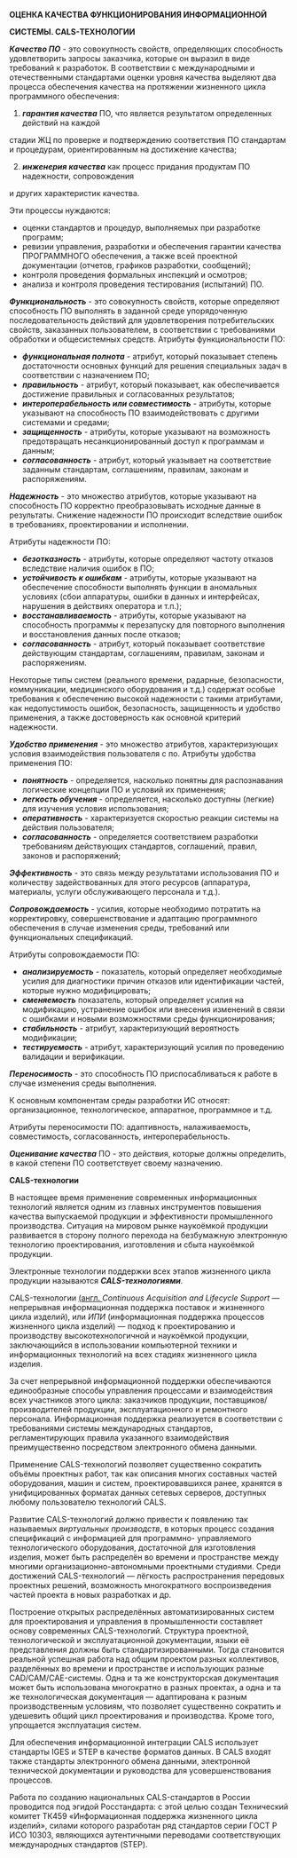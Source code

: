 ﻿**ОЦЕНКА КАЧЕСТВА ФУНКЦИОНИРОВАНИЯ ИНФОРМАЦИОННОЙ** 

**СИСТЕМЫ. CALS-ТЕХНОЛОГИИ** 

***Качество  ПО*** -  это  совокупность  свойств,  определяющих  способность  удовлетворить запросы  заказчика,  которые  он  выразил  в  виде  требований  к  разработок.  В  соответствии  с международными и отечественными стандартами оценки уровня качества выделяют два процесса обеспечения качества на протяжении жизненного цикла программного обеспечения: 

1) ***гарантия качества*** ПО, что является результатом определенных действий на каждой 

стадии  ЖЦ  по  проверке  и  подтверждению  соответствия  ПО  стандартам  и  процедурам, ориентированным на достижение качества; 

2) ***инженерия качества*** как процесс придания продуктам ПО надежности, сопровождения 

и других характеристик качества. 

Эти процессы нуждаются: 

- оценки стандартов и процедур, выполняемых при разработке программ; 
- ревизии управления, разработки и обеспечения гарантии качества ПРОГРАММНОГО обеспечения,  а  также  всей  проектной  документации  (отчетов,  графиков  разработки, сообщений); 
- контроля проведения формальных инспекций и осмотров; 
- анализа и контроля проведения тестирования (испытаний) ПО. 

***Функциональность*** -  это  совокупность  свойств,  которые  определяют  способность  ПО выполнять  в  заданной  среде  упорядоченную  последовательность  действий  для  удовлетворения потребительских свойств, заказанных пользователем, в соответствии с требованиями обработки и общесистемных средств. Атрибуты функциональности ПО: 

- ***функциональная  полнота*** -  атрибут,  который  показывает  степень  достаточности основных функций для решения специальных задач в соответствии с назначением ПО; 
- ***правильность*** -  атрибут,  который  показывает,  как  обеспечивается  достижение правильных и согласованных результатов; 
- ***интероперабельность  или  совместимость*** -  атрибуты,  которые  указывают  на способность ПО взаимодействовать с другими системами и средами; 
- ***защищенность*** -  атрибуты,  которые  указывают  на  возможность  предотвращать несанкционированный доступ к программам и данным; 
- ***согласованность*** - атрибут, который указывает на соответствие заданным стандартам, соглашениям, правилам, законам и распоряжениям. 

***Надежность*** -  это  множество  атрибутов,  которые  указывают  на  способность  ПО корректно  преобразовывать  исходные  данные  в  результаты.  Снижение  надежности  ПО происходит вследствие ошибок в требованиях, проектировании и исполнении. 

Атрибуты надежности ПО: 

- ***безотказность*** - атрибуты, которые определяют частоту отказов вследствие наличия ошибок в ПО; 
- ***устойчивость к ошибкам*** - атрибуты, которые указывают на обеспечение способности выполнять  функции  в  аномальных  условиях  (сбои  аппаратуры,  ошибки  в  данных  и интерфейсах, нарушения в действиях оператора и т.п.); 
- ***восстанавливаемость*** -  атрибуты,  которые  указывают  на  способность  программы  к перезапуску для повторного выполнения и восстановления данных после отказов; 
- ***согласованность*** -  атрибут,  который  показывает  соответствие  действующим стандартам, соглашениям, правилам, законам и распоряжениям. 

Некоторые  типы  систем  (реального  времени,  радарные,  безопасности,  коммуникации, медицинского  оборудования  и  т.д.)  содержат  особые  требования  к  обеспечению  высокой надежности с такими атрибутами,  как недопустимость ошибок, безопасность, защищенность и удобство применения, а также достоверность как основной критерий надежности. 

***Удобство  применения*** -  это  множество  атрибутов,  характеризующих  условия взаимодействия пользователя с по. Атрибуты удобства применения ПО: 

- ***понятность*** -  определяется,  насколько  понятны  для  распознавания  логические концепции ПО и условий их применения; 
- ***легкость обучения*** - определяется, насколько доступны (легкие) для изучения условия использования; 
- ***оперативность*** -  характеризуется  скоростью  реакции  системы  на  действия пользователя; 
- ***согласованность*** - определяется соответствием разработки требованиям действующих стандартов, соглашений, правил, законов и распоряжений; 

***Эффективность*** -  это  связь  между  результатами  использования  ПО  и  количеству задействованных для этого ресурсов (аппаратура, материалы, услуги обслуживающего персонала и т.д.). 

***Сопровождаемость*** -  усилия,  которые  необходимо  потратить  на  корректировку, совершенствование  и  адаптацию  программного  обеспечения  в  случае  изменения  среды, требований или функциональных спецификаций. 

Атрибуты сопровождаемости ПО: 

- ***анализируемость*** -  показатель,  который  определяет  необходимые  усилия  для диагностики  причин  отказов  или  идентификации  частей,  которые  нужно модифицировать; 
- ***сменяемость*** показатель,  который  определяет  усилия  на  модификацию,  устранение ошибок или внесения изменений в связи с ошибками и новыми возможностями среды функционирования; 
- ***стабильность*** - атрибут, характеризующий вероятность модификации; 
- ***тестируемость***  -  атрибут,  характеризующий  усилия  по  проведению  валидации  и верификации. 

***Переносимость*** -  это  способность  ПО  приспосабливаться  к  работе  в  случае  изменения среды выполнения. 

К  основным  компонентам  среды  разработки  ИС  относят:  организационное, технологическое, аппаратное, программное и т.д.  

Атрибуты  переносимости  ПО:  адаптивность,  налаживаемость,  совместимость, согласованность, интероперабельность. 

***Оценивание качества*** ПО - это действия, которые должны определить, в какой степени ПО соответствует своему назначению. 

**CALS-технологии** 

В настоящее время применение современных информационных технологий является одним из  главных  инструментов  повышения  качества  выпускаемой  продукции  и  эффективности промышленного производства. Ситуация на мировом рынке наукоёмкой продукции развивается в сторону  полного  перехода  на  безбумажную  электронную  технологию  проектирования, изготовления и сбыта наукоёмкой продукции.  

Электронные технологии поддержки всех этапов жизненного цикла продукции называются ***CALS-технологиями**.*  

CALS-технологии [(англ. ](http://ru-wiki.org/wiki/%D0%90%D0%BD%D0%B3%D0%BB%D0%B8%D0%B9%D1%81%D0%BA%D0%B8%D0%B9_%D1%8F%D0%B7%D1%8B%D0%BA)*Continuous  Acquisition  and  Lifecycle  Support* —  непрерывная информационная поддержка поставок и жизненного цикла изделий), или *ИПИ* (информационная поддержка процессов жизненного цикла изделий) — подход к проектированию и производству высокотехнологичной и наукоёмкой продукции, заключающийся в использовании компьютерной техники и информационных технологий на всех стадиях жизненного цикла изделия. 

За счет непрерывной информационной поддержки обеспечиваются единообразные способы управления процессами и взаимодействия всех участников этого цикла: заказчиков продукции, поставщиков/производителей  продукции,  эксплуатационного  и  ремонтного  персонала. Информационная поддержка реализуется в соответствии с требованиями системы международных стандартов,  регламентирующих  правила  указанного  взаимодействия  преимущественно посредством электронного обмена данными. 

Применение CALS-технологий позволяет существенно сократить объёмы проектных работ, так как описания многих составных частей оборудования, машин и систем, проектировавшихся ранее,  хранятся  в  унифицированных  форматах  данных  сетевых  серверов,  доступных  любому пользователю технологий CALS.  

Развитие CALS-технологий должно привести к появлению так называемых *виртуальных производств*,  в  которых  процесс  создания  спецификаций  с  информацией  для  программно- управляемого  технологического  оборудования,  достаточной  для  изготовления  изделия,  может быть  распределён  во  времени  и  пространстве  между  многими  организационно-автономными проектными  студиями.  Среди  достижений  CALS-технологий  —  лёгкость  распространения передовых проектных решений, возможность многократного воспроизведения частей проекта в новых разработках и др. 

Построение открытых распределённых автоматизированных систем для проектирования и управления  в  промышленности  составляет  основу  современных  CALS-технологий.  Структура проектной, технологической и эксплуатационной документации, языки её представления должны быть стандартизированными. Тогда становится реальной успешная работа над общим проектом разных  коллективов,  разделённых  во  времени  и  пространстве  и  использующих разные CAD/CAM/CAE-системы.  Одна  и  та  же  конструкторская  документация  может  быть использована многократно в разных проектах, а одна и та же технологическая документация — адаптирована  к  разным  производственным  условиям,  что  позволяет  существенно  сократить  и удешевить общий цикл проектирования и производства. Кроме того, упрощается эксплуатация систем. 

Для обеспечения информационной интеграции CALS использует стандарты IGES и STEP в качестве  форматов  данных.  В  CALS  входят  также  стандарты  электронного  обмена  данными, электронной технической документации и руководства для усовершенствования процессов. 

Работа  по  созданию  национальных  CALS-стандартов  в России проводится  под эгидой Росстандарта:  с  этой  целью  создан  Технический  комитет  ТК459  «Информационная поддержка жизненного цикла изделий», силами которого разработан ряд стандартов серии ГОСТ Р  ИСО  10303,  являющихся  аутентичными  переводами  соответствующих  международных стандартов (STEP). 
